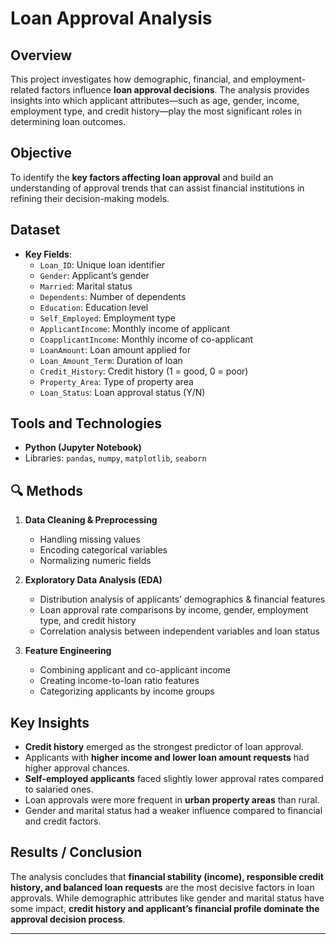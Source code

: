 # Loan Approval Analysis  

## Overview  
This project investigates how demographic, financial, and employment-related factors influence **loan approval decisions**. The analysis provides insights into which applicant attributes—such as age, gender, income, employment type, and credit history—play the most significant roles in determining loan outcomes.  

## Objective  
To identify the **key factors affecting loan approval** and build an understanding of approval trends that can assist financial institutions in refining their decision-making models.  

##  Dataset  
- **Key Fields**:  
  - `Loan_ID`: Unique loan identifier  
  - `Gender`: Applicant’s gender  
  - `Married`: Marital status  
  - `Dependents`: Number of dependents  
  - `Education`: Education level  
  - `Self_Employed`: Employment type  
  - `ApplicantIncome`: Monthly income of applicant  
  - `CoapplicantIncome`: Monthly income of co-applicant  
  - `LoanAmount`: Loan amount applied for  
  - `Loan_Amount_Term`: Duration of loan  
  - `Credit_History`: Credit history (1 = good, 0 = poor)  
  - `Property_Area`: Type of property area  
  - `Loan_Status`: Loan approval status (Y/N)  

##  Tools and Technologies  
- **Python (Jupyter Notebook)**  
- Libraries: `pandas`, `numpy`, `matplotlib`, `seaborn`  

## 🔍 Methods  
1. **Data Cleaning & Preprocessing**  
   - Handling missing values  
   - Encoding categorical variables  
   - Normalizing numeric fields  

2. **Exploratory Data Analysis (EDA)**  
   - Distribution analysis of applicants’ demographics & financial features  
   - Loan approval rate comparisons by income, gender, employment type, and credit history  
   - Correlation analysis between independent variables and loan status  

3. **Feature Engineering**  
   - Combining applicant and co-applicant income  
   - Creating income-to-loan ratio features  
   - Categorizing applicants by income groups  

## Key Insights  
- **Credit history** emerged as the strongest predictor of loan approval.  
- Applicants with **higher income and lower loan amount requests** had higher approval chances.  
- **Self-employed applicants** faced slightly lower approval rates compared to salaried ones.  
- Loan approvals were more frequent in **urban property areas** than rural.  
- Gender and marital status had a weaker influence compared to financial and credit factors.  

## Results / Conclusion  
The analysis concludes that **financial stability (income), responsible credit history, and balanced loan requests** are the most decisive factors in loan approvals. While demographic attributes like gender and marital status have some impact, **credit history and applicant’s financial profile dominate the approval decision process**.  

---
